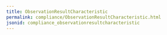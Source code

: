 ```yaml
---
title: ObservationResultCharacteristic
permalink: compliance/ObservationResultCharacteristic.html
jsonid: compliance_observationresultcharacteristic
---
```

